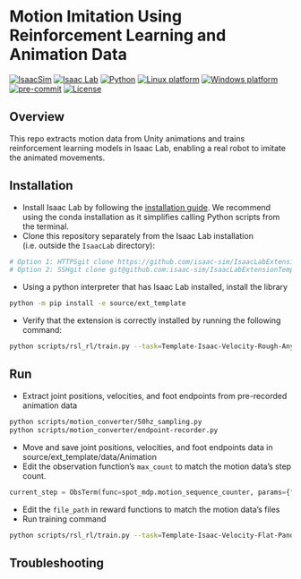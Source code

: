 # Motion Imitation Using Reinforcement Learning and Animation Data

[![IsaacSim](https://img.shields.io/badge/IsaacSim-4.5.0-silver.svg)](https://docs.omniverse.nvidia.com/isaacsim/latest/overview.html)
[![Isaac Lab](https://img.shields.io/badge/IsaacLab-2.0.0-silver)](https://isaac-sim.github.io/IsaacLab)
[![Python](https://img.shields.io/badge/python-3.10-blue.svg)](https://docs.python.org/3/whatsnew/3.10.html)
[![Linux platform](https://img.shields.io/badge/platform-linux--64-orange.svg)](https://releases.ubuntu.com/20.04/)
[![Windows platform](https://img.shields.io/badge/platform-windows--64-orange.svg)](https://www.microsoft.com/en-us/)
[![pre-commit](https://img.shields.io/badge/pre--commit-enabled-brightgreen?logo=pre-commit&logoColor=white)](https://pre-commit.com/)
[![License](https://img.shields.io/badge/license-MIT-yellow.svg)](https://opensource.org/license/mit)

## Overview

This repo extracts motion data from Unity animations and trains reinforcement learning models in Isaac Lab, enabling a real robot to imitate the animated movements.

## Installation

- Install Isaac Lab by following the [installation guide](https://isaac-sim.github.io/IsaacLab/main/source/setup/installation/index.html). We recommend using the conda installation as it simplifies calling Python scripts from the terminal.
- Clone this repository separately from the Isaac Lab installation (i.e. outside the `IsaacLab` directory):

```bash
# Option 1: HTTPSgit clone https://github.com/isaac-sim/IsaacLabExtensionTemplate.git
# Option 2: SSHgit clone git@github.com:isaac-sim/IsaacLabExtensionTemplate.git
```

- Using a python interpreter that has Isaac Lab installed, install the library

```bash
python -m pip install -e source/ext_template
```

- Verify that the extension is correctly installed by running the following command:

```bash
python scripts/rsl_rl/train.py --task=Template-Isaac-Velocity-Rough-Anymal-D-v0
```

## Run

- Extract joint positions, velocities, and foot endpoints from pre-recorded animation data

```bash
python scripts/motion_converter/50hz_sampling.py
python scripts/motion_converter/endpoint-recorder.py
```

- Move and save joint positions, velocities, and foot endpoints data in source/ext_template/data/Animation
- Edit the observation function’s `max_count` to match the motion data’s step count.

```python
current_step = ObsTerm(func=spot_mdp.motion_sequence_counter, params={"asset_cfg": SceneEntityCfg("robot"), "max_count":83})
```

- Edit the `file_path` in reward functions to match the motion data’s files
- Run training command

```bash
python scripts/rsl_rl/train.py --task=Template-Isaac-Velocity-Flat-Panda-v2 --headless --video
```

## Troubleshooting
